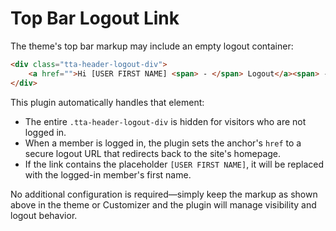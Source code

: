 # Top Bar Logout Link

The theme's top bar markup may include an empty logout container:

```html
<div class="tta-header-logout-div">
    <a href="">Hi [USER FIRST NAME] <span> - </span> Logout</a><span> - </span>
</div>
```

This plugin automatically handles that element:

- The entire `.tta-header-logout-div` is hidden for visitors who are not logged in.
- When a member is logged in, the plugin sets the anchor's `href` to a secure
  logout URL that redirects back to the site's homepage.
- If the link contains the placeholder `[USER FIRST NAME]`, it will be replaced
  with the logged-in member's first name.

No additional configuration is required—simply keep the markup as shown above
in the theme or Customizer and the plugin will manage visibility and logout
behavior.
